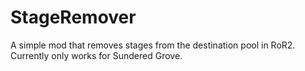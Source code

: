 # StageRemover
 A simple mod that removes stages from the destination pool in RoR2. Currently only works for Sundered Grove.

